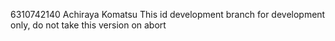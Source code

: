 6310742140 Achiraya Komatsu
This id development branch for development only, do not take this version on abort
